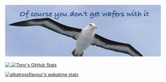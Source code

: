 [![Header](https://github.com/albatrossflavour/albatrossflavour/blob/b8f8b5a5c44bf828abad0e0e91beccd6fde3d9c9/images/albatrossflavour_header.jpg)](https://github.com/albatrossflavour/)


<a href="https://github.com/albatrossflavour/albatrossflavour">
  <img align="center" src="https://github-readme-stats.vercel.app/api/top-langs/?username=albatrossflavour&hide=java,html,tex&title_color=ffffff&text_color=c9cacc&icon_color=2bbc8a&bg_color=1d1f21" />
</a>
<a href="https://github.com/albatrossflavour/albatrossflavour">
  <img align="center" src="https://github-readme-stats.vercel.app/api?username=albatrossflavour&show_icons=true&line_height=27&count_private=true&title_color=ffffff&text_color=c9cacc&icon_color=2bbc8a&bg_color=1d1f21" alt="Tony's GitHub Stats" />
</a>

[![albatrossflavour's wakatime stats](https://github-readme-stats.vercel.app/api/wakatime?username=albatrossflavour&line_height=27&title_color=6aa6f8&text_color=8a919a&icon_color=6aa6f8&bg_color=22272e)](https://github.com/anuraghazra/github-readme-stats)

